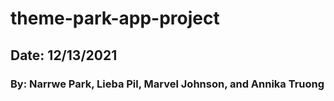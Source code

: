 # theme-park-app-project
## Date: 12/13/2021
### By: Narrwe Park, Lieba Pil, Marvel Johnson, and Annika Truong